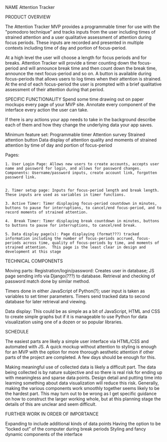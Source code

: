 

NAME
Attention Tracker 

PRODUCT OVERVIEW

The Attention Tracker MVP provides a programmable timer for use with the "pomodoro technique" and tracks inputs from the user including times of strained attention and a user qualitative assessment of attention during focus periods. These inputs are recorded and presented in multiple contexts including time of day and portion of focus-period.  

At a high level the user will choose a length for focus periods and for breaks. Attention Tracker will provide a timer counting down the focus-period and will announce break time and then count down the break time, announce the next focus-period and so on. A button is available during focus-periods that allows users to log times when their attention is strained.  At the end of each focus-period the user is prompted with a brief qualitative assessment of their attention during that period. 

SPECIFIC FUNCTIONALITY
Spend some time drawing out on paper mockups every page of your MVP site.
Annotate every component of the interface every action the user can take.

If there is any actions your app needs to take in the background describe each of them and how they change the underlying data your app saves.

Minimum feature set:
	Programmable timer
	Attention survey
	Strained attention button
	Data display of attention quality and moments of strained attention by time of day and portion of focus-period

Pages:

	1. User Login Page: Allows new users to create accounts, accepts user name and password for login, and allows for password changes.  Components: Username/password inputs, create account link, forgotten password link.


	2. Timer setup page: Inputs for focus-period length and break length.  These inputs are used as variables in timer functions. 

	3. Active Timer: Timer displaying focus-period countdown in minutes, buttons to pause for interruptions, to cancel/end focus-period, and to record moments of strained attention.

	4.  Break Timer: Timer displaying break countdown in minutes, buttons to buttons to pause for interruptions, to cancel/end break.  

	5. Data display page(s): Page displaying (format???) tracked information including the number of focus-periods accrued, focus-periods across time, quality of focus-periods by time, and moments of strained attention.  This page is the least clear in design and development at this stage




TECHNICAL COMPONENTS

Moving parts:
Registration/login/password: Creates user in database; JS page sending info via Django(???) to database.  Retrieval and checking of password match done by similar method.   

Timers done in either JavaScript of Python(?); user input is taken as variables to set timer parameters.  Timers send tracked data to second database for later retrieval and viewing.  

Data display:  This could be as simple as a bit of JavaScript, HTML and CSS to create simple graphs but if it is manageable to use Python for data visualization using one of a dozen or so popular libraries.  

SCHEDULE

The easiest parts are likely a simple user interface via HTML/CSS and automated with JS.   A quick mockup without attention to styling is enough for an MVP with the option for more thorough aesthetic attention if other parts of the project are completed.  A few days should be enough for this.  

Making meaningful use of collected data is likely a difficult part.  The data being collected is by nature subjective and so there is real risk for ending up with meaningless and sparse data points.  Design detail and putting time into learning something about data visualization will reduce this risk.  Generally, making the various components work smoothly together seems likely to be the hardest part.  This may turn out to be wrong as I get specific guidance on how to construct the larger working whole, but at this planning stage the details of this are unclear and seem difficult. 



FURTHER WORK IN ORDER OF IMPORTANCE

Expanding to include additional kinds of data points
Having the option to be “locked out” of the computer during break periods
Styling and fancy dynamic components of the interface